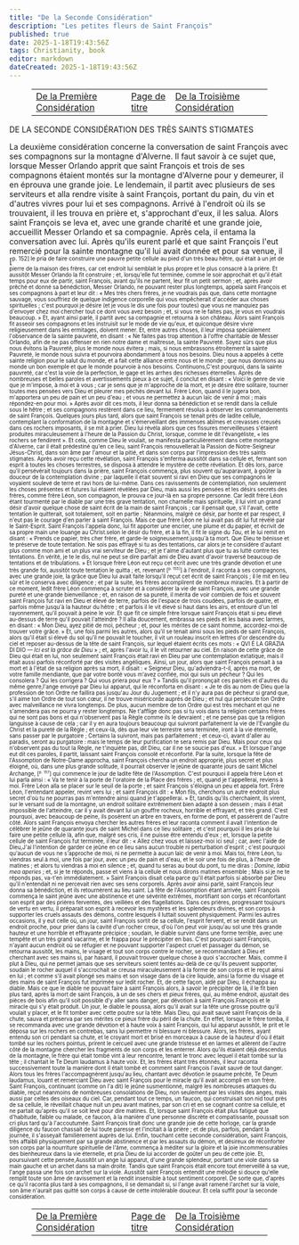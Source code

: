 ```yaml
---
title: "De la Seconde Considération"
description: "Les petites fleurs de Saint François"
published: true
date: 2025-1-18T19:43:56Z
tags: Christianity, book
editor: markdown
dateCreated: 2025-1-18T19:43:56Z
---
```


<figure class="table chapter-navigator">
  <table>
    <tbody>
      <tr>
        <td>
        <a href="/fr/book/Christianity/The_Little_Flowers_of_St_Francis/Stigmata_1">
          <span class="mdi mdi-arrow-left-drop-circle"></span><span class="pl-2">De la Première Considération</span>
        </a>
        </td>
        <td>
        <a href="/fr/book/Christianity/The_Little_Flowers_of_St_Francis">
          <span class="mdi mdi-book-open-variant"></span><span class="pl-2">Page de titre</span>
        </a>
        </td>
        <td>
        <a href="/fr/book/Christianity/The_Little_Flowers_of_St_Francis/Stigmata_3">
          <span class="pr-2">De la Troisième Considération</span><span class="mdi mdi-arrow-right-drop-circle"></span>
        </a>
        </td>
      </tr>
    </tbody>
  </table>
</figure>

DE LA SECONDE CONSIDÉRATION DES TRÈS SAINTS STIGMATES

La deuxième considération concerne la conversation de saint François avec ses compagnons sur la montagne d'Alverne. Il faut savoir à ce sujet que, lorsque Messer Orlando apprit que saint François et trois de ses compagnons étaient montés sur la montagne d'Alverne pour y demeurer, il en éprouva une grande joie. Le lendemain, il partit avec plusieurs de ses serviteurs et alla rendre visite à saint François, portant du pain, du vin et d'autres vivres pour lui et ses compagnons. Arrivé à l'endroit où ils se trouvaient, il les trouva en prière et, s'approchant d'eux, il les salua. Alors saint François se leva et, avec une grande charité et une grande joie, accueillit Messer Orlando et sa compagnie. Après cela, il entama la conversation avec lui. Après qu'ils eurent parlé et que saint François l'eut remercié pour la sainte montagne qu'il lui avait donnée et pour sa venue, il <span id="p152">[<sup><small>p. 152] le pria de faire construire une pauvre petite cellule au pied d'un très beau hêtre, qui était à un jet de pierre de la maison des frères, car cet endroit lui semblait le plus propre et le plus consacré à la prière. Et aussitôt Messer Orlando la fit construire ; et, lorsqu'elle fut terminée, comme le soir approchait et qu'il était temps pour eux de partir, saint François, avant qu'ils ne partent, leur fit un petit sermon ; et, après avoir prêché et donné sa bénédiction, Messer Orlando, ne pouvant rester plus longtemps, appela saint François et ses compagnons à part et leur dit : « Mes très chers frères, je ne voudrais pas que, dans cette montagne sauvage, vous souffriez de quelque indigence corporelle qui vous empêcherait d'accéder aux choses spirituelles ; c'est pourquoi je désire (et je vous le dis une fois pour toutes) que vous ne manquiez pas d'envoyer chez moi chercher tout ce dont vous avez besoin ; et, si vous ne le faites pas, je vous en voudrais beaucoup. » Et, ayant ainsi parlé, il partit avec sa compagnie et retourna à son château. Alors saint François fit asseoir ses compagnons et les instruisit sur le mode de vie qu'eux, et quiconque désire vivre religieusement dans les ermitages, doivent mener. Et, entre autres choses, il leur imposa spécialement l'observance de la sainte pauvreté, en disant : « Ne faites pas trop attention à l'offre charitable de Messer Orlando, afin de ne pas offenser en rien notre dame et maîtresse, la sainte Pauvreté. Soyez sûrs que plus nous évitons la Pauvreté, plus le monde nous évitera ; mais, si nous embrassons étroitement la sainte Pauvreté, le monde nous suivra et pourvoira abondamment à tous nos besoins. Dieu nous a appelés à cette sainte religion pour le salut du monde, et a fait cette alliance entre nous et le monde ; que nous donnions au monde un bon exemple et que le monde pourvoie à nos besoins. Continuons,C'est pourquoi, dans la sainte pauvreté, car c'est la voie de la perfection, le gage et les arrhes des richesses éternelles. Après de nombreuses et belles paroles et avertissements pieux à ce sujet, il conclut en disant : « Voici le genre de vie que je m'impose, à moi et à vous ; car je sens que je m'approche de la mort, et je désire être solitaire, tourner toutes mes pensées vers Dieu et pleurer mes péchés devant lui. Frère Léon, quand il le jugera bon, m'apportera un peu de pain et un peu d'eau ; et vous ne permettez à aucun laïc de venir à moi ; mais répondez-en pour moi. » Après avoir dit ces mots, il leur donna sa bénédiction et se rendit dans la cellule sous le hêtre ; et ses compagnons restèrent dans ce lieu, fermement résolus à observer les commandements de saint François. Quelques jours plus tard, alors que saint François se tenait près de ladite cellule, contemplant la conformation de la montagne et s'émerveillant des immenses abîmes et crevasses creusés dans ces rochers imposants, il se mit à prier. Dieu lui révéla alors que ces fissures merveilleuses s'étaient produites miraculeusement à l'heure de la Passion du Christ, lorsque, comme le dit l'évangéliste, « les rochers se fendirent ». Et cela, comme Dieu le voulait, se manifesta particulièrement dans cette montagne d'Alverne, car il était prédestiné qu'en ce lieu, saint François renouvellerait la Passion de Notre-Seigneur Jésus-Christ, dans son âme par l'amour et la pitié, et dans son corps par l'impression des très saints stigmates. Après avoir reçu cette révélation, saint François s'enferma aussitôt dans sa cellule et, fermant son esprit à toutes les choses terrestres, se disposa à attendre le mystère de cette révélation. Et dès lors, parce qu'il persévérait toujours dans la prière, saint François commença, plus souvent qu'auparavant, à goûter la douceur de la contemplation divine ; par laquelle il était souvent si ravi en Dieu que ses compagnons le voyaient soulevé de terre et ravi hors de lui-même. Dans ces ravissements de contemplation, non seulement les choses présentes et futures lui étaient révélées par Dieu, mais aussi les pensées et les désirs secrets des frères, comme frère Léon, son compagnon, le prouva ce jour-là en sa propre personne. Car ledit frère Léon étant tourmenté par le diable par une très grave tentation, non charnelle mais spirituelle, il lui vint un grand désir d'avoir quelque chose de saint écrit de la main de saint François ; car il pensait que, s'il l'avait, cette tentation le quitterait, soit totalement, soit en partie ; Néanmoins, malgré ce désir, par honte et par respect, il n'eut pas le courage d'en parler à saint François. Mais ce que frère Léon ne lui avait pas dit lui fut révélé par le Saint-Esprit. Saint François l'appela donc, lui fit apporter une encrier, une plume et du papier, et écrivit de sa propre main une louange au Christ.selon le désir du frère, et à la fin, il fit le signe du _Tau_, et le lui remit en disant : « Prends ce papier, très cher frère, et garde-le soigneusement jusqu'à ta mort. Que Dieu te bénisse et te préserve de toute tentation. Ne sois pas effrayé si tu as des tentations, car alors je te considère d'autant plus comme mon ami et un plus vrai serviteur de Dieu ; et je t'aime d'autant plus que tu as lutté contre tes tentations. En vérité, je te le dis, nul ne peut se dire parfait ami de Dieu avant d'avoir traversé beaucoup de tentations et de tribulations. » Et lorsque frère Léon eut reçu cet écrit avec une très grande dévotion et une très grande foi, aussitôt toute tentation le quitta ; et, revenant <span id="p155">[<sup><small>p. 155]</small></sup>]</span> à l'endroit, il raconta à ses compagnons, avec une grande joie, la grâce que Dieu lui avait faite lorsqu'il reçut cet écrit de saint François ; il le mit en lieu sûr et le conserva avec diligence ; et par la suite, les frères accomplirent de nombreux miracles. Et à partir de ce moment, ledit frère Léon commença à scruter et à considérer la vie de saint François, avec une grande pureté et une grande bienveillance ; et, en raison de sa pureté, il mérita de voir combien de fois et souvent saint François fut ravi en Dieu et élevé de terre, parfois de l'espace de trois coudées, parfois de quatre, et parfois même jusqu'à la hauteur du hêtre ; et parfois il le vit élevé si haut dans les airs, et entouré d'un tel rayonnement, qu'il pouvait à peine le voir. Et que fit ce simple frère lorsque saint François était si peu élevé au-dessus de terre qu'il pouvait l'atteindre ? Il alla doucement, embrassa ses pieds et les baisa avec larmes, en disant : « Mon Dieu, ayez pitié de moi, pécheur ; et, pour les mérites de ce saint homme, accordez-moi de trouver votre grâce. » Et, une fois parmi les autres, alors qu'il se tenait ainsi sous les pieds de saint François, alors qu'il était si élevé du sol qu'il ne pouvait le toucher, il vit un rouleau inscrit en lettres d'or descendre du ciel et reposer au-dessus de la tête de saint François, sur lequel étaient écrits ces mots : « QVI È LA GRAZIA DI DIO — _Ici est la grâce de Dieu_ » ; et, après l'avoir lu, il le vit retourner au ciel. En raison de cette grâce de Dieu qui était en lui, non seulement saint François était ravi en Dieu par une contemplation extatique, mais il était aussi parfois réconforté par des visites angéliques. Ainsi, un jour, alors que saint François pensait à sa mort et à l'état de sa religion après sa mort, il disait : « Seigneur Dieu, qu'adviendra-t-il, après ma mort, de votre famille mendiante, que par votre bonté vous m'avez confiée, moi qui suis un pécheur ? Qui les consolera ? Qui les corrigera ? Qui vous priera pour eux ? » Tandis qu'il prononçait ces paroles et d'autres du même genre,l'ange envoyé par Dieu lui apparut, qui le réconforta en disant : « Je te dis au nom de Dieu que la profession de ton Ordre ne faillira pas jusqu'au Jour du Jugement ; et il n'y aura pas de pécheur si grand que, s'il aime ton Ordre de tout son cœur, il ne trouve miséricorde auprès de Dieu ; et nul qui persécute ton Ordre avec malveillance ne vivra longtemps. De plus, aucun membre de ton Ordre qui est très méchant et qui ne s'amendera pas ne pourra y rester longtemps. Ne t'afflige donc pas si tu vois dans ta religion certains frères qui ne sont pas bons et qui n'observent pas la Règle comme ils le devraient ; et ne pense pas que ta religion languisse à cause de cela ; car il y en aura toujours beaucoup qui suivront parfaitement la vie de l'Évangile du Christ et la pureté de la Règle ; et ceux-là, dès que leur vie terrestre sera terminée, iront à la vie éternelle, sans passer par le purgatoire ; Certains la suivront, mais pas parfaitement ; et ceux-ci, avant d'aller au paradis, seront au purgatoire : mais le temps de leur purification te sera remis par Dieu. Mais pour ceux qui n'observent pas du tout la Règle, ne t'inquiète pas, dit Dieu, car il ne se soucie pas d'eux. » Et lorsque l'ange eut dit ces paroles, il partit, laissant saint François consolé et réconforté. Par la suite, lorsque la fête de l'Assomption de Notre-Dame approcha, saint François chercha un endroit approprié, plus secret et plus éloigné, où, dans une plus grande solitude, il pourrait observer le jeûne de quarante jours de saint Michel Archange, <span id="p157">[<sup><small>p. 157</small></sup>]</span> qui commence le jour de ladite fête de l'Assomption. C'est pourquoi il appela frère Léon et lui parla ainsi : « Va te tenir à la porte de l'oratoire de la Place des frères ; et, quand je t'appellerai, reviens à moi. Frère Léon alla se placer sur le seuil de la porte ; et saint François s'éloigna un peu et appela fort. Frère Léon, l'entendant appeler, revint vers lui ; et saint François dit : « Mon fils, cherchons un autre endroit plus secret d'où tu ne pourras pas m'entendre ainsi quand je t'appellerai. » Et, tandis qu'ils cherchaient, ils virent, sur le versant sud de la montagne, un endroit solitaire extrêmement bien adapté à son dessein ; mais il était impossible de l'atteindre, car il y avait devant lui un gouffre rocheux, horrible et effrayant, et très grand. C'est pourquoi, avec beaucoup de peine, ils posèrent un arbre en travers, en forme de pont, et passèrent de l'autre côté. Alors saint François envoya chercher les autres frères et leur raconta comment il avait l'intention de célébrer le jeûne de quarante jours de saint Michel dans ce lieu solitaire ; et c'est pourquoi il les pria de lui faire une petite cellule là, afin que, malgré ses cris, il ne puisse être entendu d'eux ; et, lorsque la petite cellule de saint François fut terminée, il leur dit : « Allez chez vous et laissez-moi ici seul ; car, avec l'aide de Dieu,J'ai l'intention de garder ce jeûne en ce lieu sans aucun trouble ni perturbation d'esprit ; c'est pourquoi qu'aucun de vous ne s'approche de moi, ni ne permette à aucun laïc de venir à moi. Mais toi, frère Léon, tu viendras seul à moi, une fois par jour, avec un peu de pain et d'eau, et le soir une fois de plus, à l'heure de matines ; et alors tu viendras à moi en silence ; et, quand tu seras au bout du pont, tu me diras : _Domine, labia mea aperies_ ; et, si je te réponds, passe et viens à la cellule et nous dirons matines ensemble ; Mais si je ne te réponds pas, va-t'en immédiatement. » Saint François disait cela parce qu'il était parfois si absorbé par Dieu qu'il n'entendait ni ne percevait rien avec ses sens corporels. Après avoir ainsi parlé, saint François leur donna sa bénédiction, et ils retournèrent au lieu saint. La fête de l'Assomption étant arrivée, saint François commença le saint jeûne avec une abstinence et une sévérité extrêmes, mortifiant son corps et réconfortant son esprit par des prières ferventes, des veillées et des flagellations. Dans ces prières, progressant toujours de vertu en vertu, il préparait son esprit à recevoir les mystères et les splendeurs divines, et son corps à supporter les cruels assauts des démons, contre lesquels il luttait souvent physiquement. Parmi les autres occasions, il y eut celle où, un jour, saint François sortit de sa cellule, l'esprit fervent, et se rendit dans un endroit proche, pour prier dans la cavité d'un rocher creux, d'où l'on peut voir jusqu'au sol une très grande hauteur et une horrible et effrayante précipice ; soudain, le diable survint dans une forme terrible, avec une tempête et un très grand vacarme, et le frappa pour le précipiter en bas. C'est pourquoi saint François, n'ayant aucun endroit où se réfugier et ne pouvant supporter l'aspect cruel et passager du démon, se retourna aussitôt, les mains, le visage et tout son corps contre le rocher, se recommandant à Dieu et cherchant avec ses mains si, par hasard, il pouvait trouver quelque chose à quoi s'accrocher. Mais, comme il plut à Dieu, qui ne permet jamais que ses serviteurs soient tentés au-delà de ce qu'ils peuvent supporter, soudain le rocher auquel il s'accrochait se creusa miraculeusement à la forme de son corps et le reçut ainsi en lui ; et comme s'il avait plongé ses mains et son visage dans de la cire liquide, ainsi la forme du visage et des mains de saint François fut imprimée sur ledit rocher. Et, de cette façon, aidé par Dieu, il échappa au diable. Mais ce que le diable ne pouvait faire à saint François alors, à savoir le précipiter de là, il le fit bien plus tard, après la mort de saint François, à un de ses chers et pieux frères, qui, au même endroit, ajustait des pièces de bois afin qu'il soit possible d'y aller sans danger, par dévotion à saint François.François et le miracle qui s'y était produit. Un jour, le diable le poussa, alors qu'il avait sur la tête une grosse poutre qu'il voulait y placer, et le fit tomber avec cette poutre sur la tête. Mais Dieu, qui avait sauvé saint François de la chute, sauva et préserva par ses mérites ce pieux frère du péril de la chute. En effet, lorsque le frère tomba, il se recommanda avec une grande dévotion et à haute voix à saint François, qui lui apparut aussitôt, le prit et le déposa sur les rochers en contrebas, sans lui permettre ni blessure ni blessure. Alors, les frères, ayant entendu son cri pendant sa chute, et le croyant mort et brisé en morceaux à cause de la hauteur d'où il était tombé sur les rochers pointus, prirent le cercueil avec une grande tristesse et en larmes et allèrent de l'autre côté de la montagne chercher les fragments de son corps et les enterrer. Alors qu'ils étaient déjà descendus de la montagne, le frère qui était tombé vint à leur rencontre, tenant le tronc avec lequel il était tombé sur la tête ; il chantait le Te Deum laudamus à haute voix. Et, les frères étant très étonnés, il leur raconta successivement toute la manière dont il était tombé et comment saint François l'avait sauvé de tout danger. Alors tous les frères l'accompagnèrent jusqu'au lieu, chantant avec dévotion le psaume précité, Te Deum laudamus, louant et remerciant Dieu avec saint François pour le miracle qu'il avait accompli en son frère. Saint François, continuant (comme on l'a dit) le jeûne susmentionné, malgré les nombreuses attaques du diable, reçut néanmoins de nombreuses consolations de Dieu, non seulement par les visites des anges, mais aussi par celles des oiseaux du ciel. Car, pendant tout ce temps, un faucon, qui construisait son nid tout près de sa cellule, le réveillait chaque nuit un peu avant matines, par son cri et en se cognant contre sa cellule, et ne partait qu'après qu'il se soit levé pour dire matines. Et, lorsque saint François était plus fatigué que d'habitude, faible ou malade, ce faucon, à la manière d'une personne discrète et compatissante, poussait son cri plus tard qu'à l'accoutumée. Saint François tirait donc une grande joie de cette horloge, car la grande diligence du faucon chassait de lui toute paresse et l'incitait à la prière ; et de plus, parfois, pendant la journée, il s'asseyait familièrement auprès de lui. Enfin, touchant cette seconde considération, saint François, très affaibli physiquement par sa grande abstinence et par les assauts du démon, et désireux de réconforter son corps par la nourriture spirituelle de l'âme, commença à méditer sur la gloire et la joie incommensurables des bienheureux dans la vie éternelle, et pria Dieu de lui accorder de goûter un peu de cette joie. Et, poursuivant cette pensée,Aussitôt un ange lui apparut, d'une grande splendeur, portant une viole dans sa main gauche et un archet dans sa main droite. Tandis que saint François était encore tout émerveillé à sa vue, l'ange passa une fois son archet sur la viole. Aussitôt saint François entendit une mélodie si douce qu'elle remplit toute son âme de ravissement et la rendit insensible à tout sentiment corporel. De sorte que, d'après ce qu'il raconta plus tard à ses compagnons, il se demandait si, si l'ange avait ramené l'archet sur la viole, son âme n'aurait pas quitté son corps à cause de cette intolérable douceur. Et cela suffit pour la seconde considération.

<figure class="table chapter-navigator">
  <table>
    <tbody>
      <tr>
        <td>
        <a href="/fr/book/Christianity/The_Little_Flowers_of_St_Francis/Stigmata_1">
          <span class="mdi mdi-arrow-left-drop-circle"></span><span class="pl-2">De la Première Considération</span>
        </a>
        </td>
        <td>
        <a href="/fr/book/Christianity/The_Little_Flowers_of_St_Francis">
          <span class="mdi mdi-book-open-variant"></span><span class="pl-2">Page de titre</span>
        </a>
        </td>
        <td>
        <a href="/fr/book/Christianity/The_Little_Flowers_of_St_Francis/Stigmata_3">
          <span class="pr-2">De la Troisième Considération</span><span class="mdi mdi-arrow-right-drop-circle"></span>
        </a>
        </td>
      </tr>
    </tbody>
  </table>
</figure>
